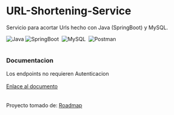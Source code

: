 # URL-Shortening-Service
Servicio para acortar Urls hecho con Java (SpringBoot) y MySQL.

![Java](https://img.shields.io/badge/java-%23ED8B00.svg?style=for-the-badge&logo=openjdk&logoColor=white)
![SpringBoot](https://img.shields.io/badge/springboot-%236DB33F.svg?style=for-the-badge&logo=springboot&logoColor=white)&nbsp;
![MySQL](https://img.shields.io/badge/MySQL-%23316192.svg?style=for-the-badge&logo=MySQL&logoColor=white)&nbsp;
![Postman](https://img.shields.io/badge/Postman-FF6C37?style=for-the-badge&logo=postman&logoColor=white)&nbsp;

#

### Documentacion

Los endpoints no requieren Autenticacion
</br></br>
[Enlace al documento](https://documenter.getpostman.com/view/27719107/2sAYX9og5Z)
</br></br></br>
Proyecto tomado de: <a href="https://roadmap.sh/projects/url-shortening-service?fl=1" target="_blank">Roadmap</a>

